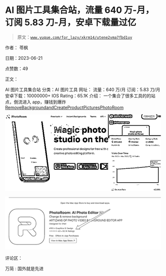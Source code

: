 # AI 图片工具集合站，流量 640 万-月，订阅 5.83 刀-月，安卓下载量过亿

> 原文：[`www.yuque.com/for_lazy/xkrm14/utene2vma7fbd1uy`](https://www.yuque.com/for_lazy/xkrm14/utene2vma7fbd1uy)

作者： 苓枫

日期：2023-06-21

点赞数：49

正文：

AI 图片工具集合站 分类：AI 图片工具 网址： 流量：640 万/月 订阅：5.83 刀/月 安卓下载：10000000+ IOS Rating：65.1K 介绍： 一个集合了很多工具的的站点，倒流进入 app，赚钱到爆炸[RemoveBackgroundandCreateProductPicturesPhotoRoom](https://www.photoroom.com/)

![](img/79fbea8b5701e65cda90a929ab7145bc.png)  

![](img/6962c6b4b2251087ae9b89f8627878ad.png)  

评论区：

万简 : 国外就是先进



